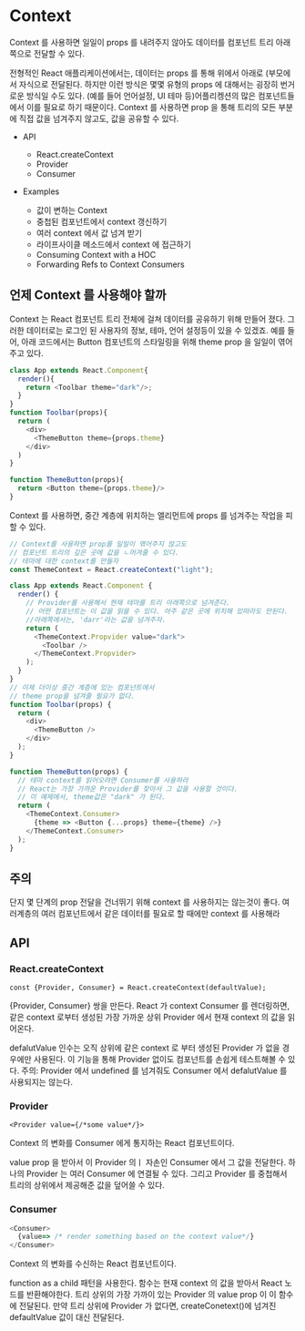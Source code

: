 # Context

Context 를 사용하면 일일이 props 를 내려주지 않아도 데이터를 컴포넌트 트리 아래쪽으로 전달할 수 있다.

전형적인 React 애플리케이션에서는, 데이터는 props 를 통해 위에서 아래로 (부모에서 자식으로 전달된다. 하지만 이런 방식은 몇몇 유형의 props 에 대해서는 굉장히 번거로운 방식일 수도 있다. (예를 들어 언어설정, UI 테마 등)어플리켕션의 많은 컴포넌트들에서 이를 필요로 하기 때문이다. Context 를 사용하면 prop 을 통해 트리의 모든 부분에 직접 값을 넘겨주지 않고도, 값을 공유할 수 있다.

- API

  - React.createContext
  - Provider
  - Consumer

- Examples
  - 값이 변하는 Context
  - 중첩된 컴포넌트에서 context 갱신하기
  - 여러 context 에서 값 넘겨 받기
  - 라이프사이클 메소드에서 context 에 접근하기
  - Consuming Context with a HOC
  - Forwarding Refs to Context Consumers

## 언제 Context 를 사용해야 할까

Context 는 React 컴포넌트 트리 전체에 걸쳐 데이터를 공유하기 위해 만들어 졌다.
그러한 데이터로는 로그인 된 사용자의 정보, 테마, 언어 설정등이 있을 수 있겠죠.
예를 들어, 아래 코드에서는 Button 컴포넌트의 스타일링을 위해 theme prop 을 일일이 엮어주고 있다.

```js
class App extends React.Component{
  render(){
    return <Toolbar theme="dark"/>;
  }
}
function Toolbar(props){
  return (
    <div>
      <ThemeButton theme={props.theme}  
    </div>
  )
}

function ThemeButton(props){
  return <Button theme={props.theme}/>
}
```

Context 를 사용하면, 중간 계층에 위치하는 엘리먼트에 props 를 넘겨주는 작업을 피할 수 있다.

```js
// Context를 사용하면 prop를 일일이 엮어주지 않고도
// 컴포넌트 트리의 깊은 곳에 값을 ㄴ머겨줄 수 있다.
// 테마에 대한 context를 만들자
const ThemeContext = React.createContext("light");

class App extends React.Component {
  render() {
    // Provider를 사용해서 현재 테마를 트리 아래쪽으로 넘겨준다.
    // 어떤 컴포넌트는 이 값을 읽을 수 있다. 아주 같은 곳에 위치해 있떠라도 안된다.
    //아래쪽에서는, 'darr'라는 값을 넘겨주자.
    return (
      <ThemeContext.Propvider value="dark">
        <Toolbar />
      </ThemeContext.Propvider>
    );
  }
}
// 이제 더이상 중간 계층에 있는 컴포넌트에서
// theme prop을 넘겨줄 필요가 없다.
function Toolbar(props) {
  return (
    <div>
      <ThemeButton />
    </div>
  );
}

function ThemeButton(props) {
  // 테마 context를 읽어오려면 Consumer를 사용하라
  // React는 가장 가까운 Provider를 찾아서 그 값을 사용할 것이다.
  // 이 예제에서, theme값은 "dark" 가 된다.
  return (
    <ThemeContext.Consumer>
      {theme => <Button {...props} theme={theme} />}
    </ThemeContext.Consumer>
  );
}
```

## 주의

단지 몇 단계의 prop 전달을 건너뛰기 위해 context 를 사용하지는 않는것이 좋다. 여러계층의 여러 컴포넌트에서 같은 데이터를 필요로 할 때에만 context 를 사용해라

## API

### React.createContext

`const {Provider, Consumer} = React.createContext(defaultValue);`

{Provider, Consumer} 쌍을 만든다. React 가 context Consumer 를 렌더링하면, 같은 context 로부터 생성된 가장 가까운 상위 Provider 에서 현재 context 의 값을 읽어온다.

defalutValue 인수는 오직 상위에 같은 context 로 부터 생성된 Provider 가 없을 경우에만 사용된다. 이 기능을 통해 Provider 없이도 컴포넌트를 손쉽게 테스트해볼 수 있다. 주의: Provider 에서 undefined 를 넘겨줘도 Consumer 에서 defalutValue 를 사용되지는 않는다.

### Provider

`<Provider value={/*some value*/}>`

Context 의 변화를 Consumer 에게 통지하는 React 컴포넌트이다.

value prop 을 받아서 이 Provider 의ㅣ 자손인 Consumer 에서 그 값을 전달한다. 하나의 Provider 는 여러 Consumer 에 연결될 수 있다. 그리고 Provider 를 중첩해서 트리의 상위에서 제공해준 값을 덮어쓸 수 있다.

### Consumer

```js
<Consumer>
  {value=> /* render something based on the context value*/}
</Consumer>
```

Context 의 변화를 수신하는 React 컴포넌트이다.

function as a child 패턴을 사용한다. 함수는 현재 context 의 값을 받아서 React 노드를 반환해야한다. 트리 상위의 가장 가까이 있는 Provider 의 value prop 이 이 함수에 전달된다. 만약 트리 상위에 Provider 가 없다면, createConetext()에 넘겨진 defaultValue 값이 대신 전달된다.
